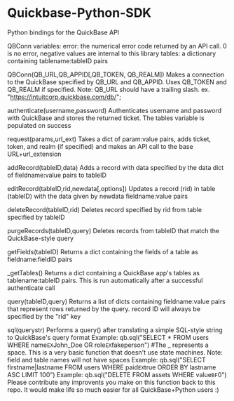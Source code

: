 Quickbase-Python-SDK
===================

Python bindings for the QuickBase API

QBConn variables:
	error: the numerical error code returned by an API call. 0 is no error, negative values are internal to this library
	tables: a dictionary containing tablename:tableID pairs
	
QBConn(QB_URL,QB_APPID[,QB_TOKEN, QB_REALM])
	Makes a connection to the QuickBase specified by QB_URL and QB_APPID. Uses QB_TOKEN and QB_REALM if specified.
	Note: QB_URL should have a trailing slash. ex. "https://intuitcorp.quickbase.com/db/";
	
authenticate(username,password)
	Authenticates username and password with QuickBase and stores the returned ticket. The tables variable is populated on success
	
request(params,url_ext)
	Takes a dict of param:value pairs, adds ticket, token, and realm (if specified) and makes an API call to the base URL+url_extension
	
addRecord(tableID,data)
	Adds a record with data specified by the data dict of fieldname:value pairs to tableID
	
editRecord(tableID,rid,newdata[,options])
	Updates a record (rid) in table (tableID) with the data given by newdata fieldname:value pairs
	
deleteRecord(tableID,rid)
	Deletes record specified by rid from table specified by tableID
	
purgeRecords(tableID,query)
	Deletes records from tableID that match the QuickBase-style query
	
getFields(tableID)
	Returns a dict containing the fields of a table as fieldname:fieldID pairs
	
_getTables()
	Returns a dict containing a QuickBase app's tables as tablename:tableID pairs. This is run automatically after a successful authenticate call
	
query(tableID,query)
	Returns a list of dicts containing fieldname:value pairs that represent rows returned by the query. record ID will always be specified by the "rid" key

sql(querystr)
	Performs a query() after translating a simple SQL-style string to QuickBase's query format
	Example: qb.sql("SELECT * FROM users WHERE name`EX`John\_Doe OR role`EX`fakeperson") #The \_ represents a space. This is a very basic function that doesn't use state machines. Note: field and table names will not have spaces
	Example: qb.sql("SELECT firstname|lastname FROM users WHERE paid`EX`true ORDER BY lastname ASC LIMIT 100")
	Example: qb.sql("DELETE FROM assets WHERE value`BF`0")
	Please contribute any improvents you make on this function back to this repo. It would make life so much easier for all QuickBase+Python users :)
